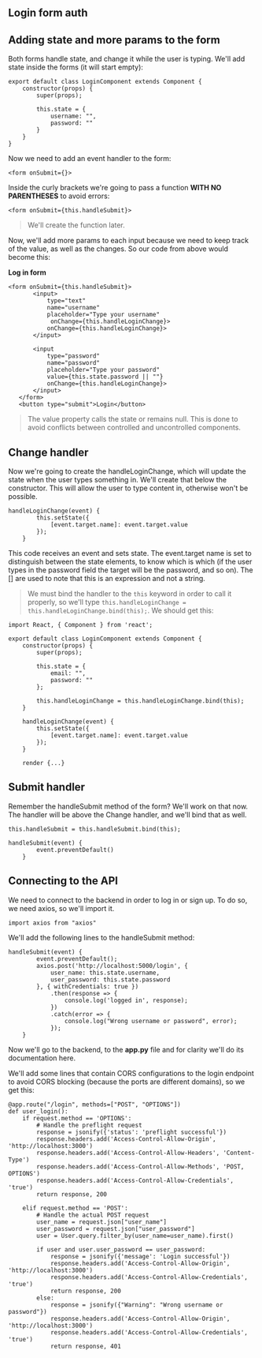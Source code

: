 ## Login form auth

## Adding state and more params to the form

Both forms handle state, and change it while the user is typing. We'll add state inside the forms (it will start empty):

```
export default class LoginComponent extends Component {
    constructor(props) {
        super(props);

        this.state = {
            username: "",
            password: ""
        }
    }  
} 
```

Now we need to add an event handler to the form:

```
<form onSubmit={}>
```

Inside the curly brackets we're going to pass a function **WITH NO PARENTHESES** to avoid errors:

```
<form onSubmit={this.handleSubmit}>
```

> We'll create the function later.

Now, we'll add more params to each input because we need to keep track of the value, as well as the changes. So our code from above would become this:

**Log in form**

```
<form onSubmit={this.handleSubmit}>
       <input>
           type="text"
           name="username"
           placeholder="Type your username"
            onChange={this.handleLoginChange}>
           onChange={this.handleLoginChange}>
       </input>

       <input
           type="password"
           name="password"
           placeholder="Type your password"
           value={this.state.password || ""}
           onChange={this.handleLoginChange}>
       </input>
   </form>
   <button type="submit">Login</button>
```

> The value property calls the state or remains null. This is done to avoid conflicts between controlled and uncontrolled components.

## Change handler

Now we're going to create the handleLoginChange, which will update the state when the user types something in. We'll create that below the constructor. This will allow the user to type content in, otherwise won't be possible.

```
handleLoginChange(event) {
        this.setState({
            [event.target.name]: event.target.value
        });
    }
```

This code receives an event and sets state. The event.target name is set to distinguish between the state elements, to know which is which (if the user types in the password field the target will be the password, and so on). The [] are used to note that this is an expression and not a string.

> We must bind the handler to the ``this`` keyword in order to call it properly, so we'll type ``this.handleLoginChange = this.handleLoginChange.bind(this);``. We should get this:

```
import React, { Component } from 'react';

export default class LoginComponent extends Component {
    constructor(props) {
        super(props);

        this.state = {
            email: "",
            password: ""
        };

        this.handleLoginChange = this.handleLoginChange.bind(this);
    }

    handleLoginChange(event) {
        this.setState({
            [event.target.name]: event.target.value
        });
    }

    render {...}
```

## Submit handler

Remember the handleSubmit method of the form? We'll work on that now. The handler will be above the Change handler, and we'll bind that as well.

```
this.handleSubmit = this.handleSubmit.bind(this);

handleSubmit(event) {
        event.preventDefault()
    }
```

## Connecting to the API

We need to connect to the backend in order to log in or sign up. To do so, we need axios, so we'll import it.

```
import axios from "axios"
```

We'll add the following lines to the handleSubmit method:

```
handleSubmit(event) {
        event.preventDefault();
        axios.post('http://localhost:5000/login', {
            user_name: this.state.username,
            user_password: this.state.password
        }, { withCredentials: true })
            .then(response => {
                console.log('logged in', response);
            })
            .catch(error => {
                console.log("Wrong username or password", error);
            });
    }
```

Now we'll go to the backend, to the **app.py** file and for clarity we'll do its documentation here.

We'll add some lines that contain CORS configurations to the login endpoint to avoid CORS blocking (because the ports are different domains), so we get this:

```
@app.route("/login", methods=["POST", "OPTIONS"])
def user_login():
    if request.method == 'OPTIONS':
        # Handle the preflight request
        response = jsonify({'status': 'preflight successful'})
        response.headers.add('Access-Control-Allow-Origin', 'http://localhost:3000')
        response.headers.add('Access-Control-Allow-Headers', 'Content-Type')
        response.headers.add('Access-Control-Allow-Methods', 'POST, OPTIONS')
        response.headers.add('Access-Control-Allow-Credentials', 'true')
        return response, 200
    
    elif request.method == 'POST':
        # Handle the actual POST request
        user_name = request.json["user_name"]
        user_password = request.json["user_password"]
        user = User.query.filter_by(user_name=user_name).first()

        if user and user.user_password == user_password:
            response = jsonify({'message': 'Login successful'})
            response.headers.add('Access-Control-Allow-Origin', 'http://localhost:3000')
            response.headers.add('Access-Control-Allow-Credentials', 'true')
            return response, 200
        else:
            response = jsonify({"Warning": "Wrong username or password"})
            response.headers.add('Access-Control-Allow-Origin', 'http://localhost:3000')
            response.headers.add('Access-Control-Allow-Credentials', 'true')
            return response, 401
```
